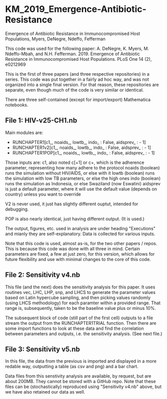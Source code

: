 # KM_2019_Emergence-Antibiotic-Resistance
Emergence of Antibiotic Resistance in Immunocompromised Host Populations, Myers, DeNegre, Ndeffo, Fefferman

This code was used for the following paper:
A. DeNegre, K. Myers, M. Ndeffo-Mbah, and N.H. Fefferman. 2019. Emergence of Antibiotic Resistance in Immunocompromised Host Populations. PLoS One 14 (2), e0212969

This is the first of three papers (and three respective repositories) in a series. This code was put together in a fairly ad hoc way, and was not organized into a single final version. For that reason, these repositories are separate, even though much of the code is very similar or identical. 

There are three self-contained (except for import/export) Mathematica notebooks.

## File 1: HIV-v25-CH1.nb

Main modules are:
- RUNCHAPTER1[c1_, noaids_, lowtb_, indo_ : False, aidsprev_ : - 1]
- RUNCHAPTER1v2[c1_, noaids_, lowtb_, indo_ : False, aidsprev_ : - 1]
- RUNCHAPTER1POP[c1_, noaids_, lowtb_, indo_ : False, aidsprev_ : - 1]

Those inputs are:
  c1, also noted c[+1] or c+, which is the adherence parameter, representing how many adhere to the protocol
  noaids (boolean) runs the simulation without HIV/AIDS, or else with it
  lowtb (boolean) runs the simulation with low TB parameters, or else the high ones
  indo (boolean) runs the simulation as Indonesia, or else Swaziland (now Eswatini)
  aidsprev is just a default parameter, where it will use the default value (depends on country) unless you want to override
  
V2 is never used, it just has slightly different ouptut, intended for debugging.

POP is also nearly identical, just having different output. (It is used.)

The output, figures, etc. used in analysis are under heading "Executions" and mianly they are self-explanatory. Data is collected for various inputs.

Note that this code is used, almost as-is, for the two other papers / repos. This is because this code was done with all three in mind. Certain parameters are fixed, a few at just zero, for this version, which allows for future flexibility and use with minimal changes to the core of this code.

## File 2: Sensitivity v4.nb

This file (and the next) does the sensitivity analysis for this paper. It uses routines vec, LHC, LHP, snp, and LHCS to generate the parameter values based on Latin hypercube sampling, and then picking values randomly (using LHCS methodology) for each paramter within a provided range. That range is, subsequently, taken to be the baseline value plus or minus 10%.

The subsequent block of code (still part of the first cell) outputs to a file stream the output from the RUNCHAPTER1TRIAL function. Then there are some import functions to look at these data and find the correlation between parameters and outputs, i.e. the sensitivity analysis. (See next file.)

## File 3: Sensitivity v5.nb

In this file, the data from the previous is imported and displayed in a more redable way, outputting a table (as csv and png) and a bar chart.

Data files from this senstivity analysis are available, by request, but are about 200MB. They cannot be stored with a GitHub repo. Note that these files can be (stochastically) reproduced using "Sensitivity v4.nb" above, but we have also retained our data as well.
